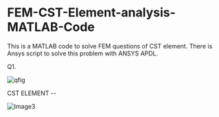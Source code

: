 # FEM-CST-Element-analysis-MATLAB-Code
This is a MATLAB code to solve FEM questions of CST element.
There is Ansys script to solve this problem with ANSYS APDL.

Q1.

![qfig](https://user-images.githubusercontent.com/31156238/104269627-c32ca580-54bc-11eb-9458-54339bc39a23.png)


CST ELEMENT --


![Image3](https://user-images.githubusercontent.com/31156238/104269972-7a292100-54bd-11eb-8bda-7354a22b93a0.gif)


